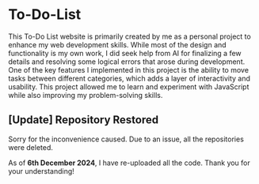# To-Do-List
This To-Do List website is primarily created by me as a personal project to enhance my web development skills. While most of the design and functionality is my own work, I did seek help from AI for finalizing a few details and resolving some logical errors that arose during development. One of the key features I implemented in this project is the ability to move tasks between different categories, which adds a layer of interactivity and usability. This project allowed me to learn and experiment with JavaScript while also improving my problem-solving skills.

## [Update] Repository Restored

Sorry for the inconvenience caused. Due to an issue, all the repositories were deleted.

As of **6th December 2024**, I have re-uploaded all the code. Thank you for your understanding!
